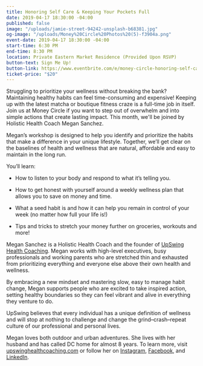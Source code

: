 ```yaml
---
title: Honoring Self Care & Keeping Your Pockets Full
date: 2019-04-17 18:30:00 -04:00
published: false
image: "/uploads/jamie-street-94242-unsplash-b68381.jpg"
og-image: "/uploads/Money%20Circle%20Photos%20(5)-f3904a.png"
event-date: 2019-04-17 18:30:00 -04:00
start-time: 6:30 PM
end-time: 8:30 PM
location: Private Eastern Market Residence (Provided Upon RSVP)
button-text: Sign Me Up!
button-link: https://www.eventbrite.com/e/money-circle-honoring-self-care-keeping-your-pockets-full-tickets-59004572264
ticket-price: "$20"
---
```


Struggling to prioritize your wellness without breaking the bank? Maintaining healthy habits can feel time-consuming and expensive! Keeping up with the latest matcha or boutique fitness craze is a full-time job in itself. Join us at Money Circle if you want to step out of overwhelm and into simple actions that create lasting impact. This month, we'll be joined by Holistic Health Coach Megan Sanchez.

Megan’s workshop is designed to help you identify and prioritize the habits that make a difference in your unique lifestyle. Together, we’ll get clear on the baselines of health and wellness that are natural, affordable and easy to maintain in the long run.

You’ll learn:

* How to listen to your body and respond to what it’s telling you.

* How to get honest with yourself around a weekly wellness plan that allows you to save on money and time.

* What a seed habit is and how it can help you remain in control of your week (no matter how full your life is!)

* Tips and tricks to stretch your money further on groceries, workouts and more!

Megan Sanchez is a Holistic Health Coach and the founder of [UpSwing Health Coaching](https://upswinghealthcoaching.com/). Megan works with high-level executives, busy professionals and working parents who are stretched thin and exhausted from prioritizing everything and everyone else above their own health and wellness.

By embracing a new mindset and mastering slow, easy to manage habit change, Megan supports people who are excited to take inspired action, setting healthy boundaries so they can feel vibrant and alive in everything they venture to do.

UpSwing believes that every individual has a unique definition of wellness and will stop at nothing to challenge and change the grind–crash–repeat culture of our professional and personal lives.

Megan loves both outdoor and urban adventures. She lives with her husband and has called DC home for almost 8 years. To learn more, visit [upswinghealthcoaching.com](http://upswinghealthcoaching.com/) or follow her on [Instagram](https://www.instagram.com/upswing_hc/), [Facebook](https://www.facebook.com/upswinghc/), and [LinkedIn](https://www.linkedin.com/in/megan-sanchez-8475a924/).